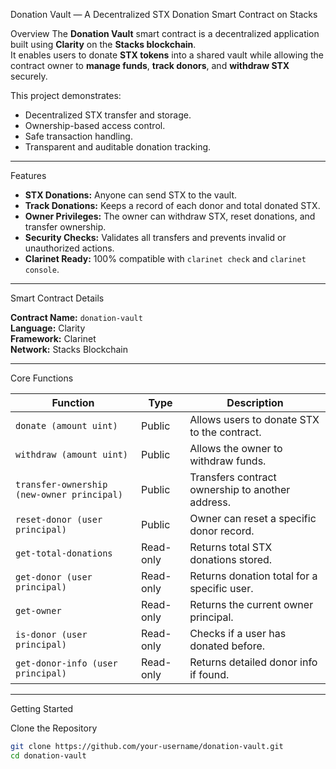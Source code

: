  Donation Vault — A Decentralized STX Donation Smart Contract on Stacks

 Overview
The **Donation Vault** smart contract is a decentralized application built using **Clarity** on the **Stacks blockchain**.  
It enables users to donate **STX tokens** into a shared vault while allowing the contract owner to **manage funds**, **track donors**, and **withdraw STX** securely.

This project demonstrates:
- Decentralized STX transfer and storage.
- Ownership-based access control.
- Safe transaction handling.
- Transparent and auditable donation tracking.

---

 Features

-  **STX Donations:** Anyone can send STX to the vault.  
-  **Track Donations:** Keeps a record of each donor and total donated STX.  
-  **Owner Privileges:** The owner can withdraw STX, reset donations, and transfer ownership.  
-  **Security Checks:** Validates all transfers and prevents invalid or unauthorized actions.  
-  **Clarinet Ready:** 100% compatible with `clarinet check` and `clarinet console`.

---

 Smart Contract Details

**Contract Name:** `donation-vault`  
**Language:** Clarity  
**Framework:** Clarinet  
**Network:** Stacks Blockchain  

---

 Core Functions

| Function | Type | Description |
|-----------|------|-------------|
| `donate (amount uint)` | Public | Allows users to donate STX to the contract. |
| `withdraw (amount uint)` | Public | Allows the owner to withdraw funds. |
| `transfer-ownership (new-owner principal)` | Public | Transfers contract ownership to another address. |
| `reset-donor (user principal)` | Public | Owner can reset a specific donor record. |
| `get-total-donations` | Read-only | Returns total STX donations stored. |
| `get-donor (user principal)` | Read-only | Returns donation total for a specific user. |
| `get-owner` | Read-only | Returns the current owner principal. |
| `is-donor (user principal)` | Read-only | Checks if a user has donated before. |
| `get-donor-info (user principal)` | Read-only | Returns detailed donor info if found. |

---

 Getting Started

 Clone the Repository
```bash
git clone https://github.com/your-username/donation-vault.git
cd donation-vault
